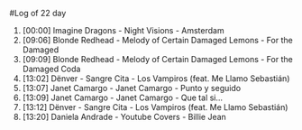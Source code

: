 #Log of 22 day

1. [00:00] Imagine Dragons - Night Visions - Amsterdam
1. [09:06] Blonde Redhead - Melody of Certain Damaged Lemons - For the Damaged
1. [09:09] Blonde Redhead - Melody of Certain Damaged Lemons - For the Damaged Coda
1. [13:02] Dënver - Sangre Cita - Los Vampiros (feat. Me Llamo Sebastián)
1. [13:07] Janet Camargo - Janet Camargo - Punto y seguido
1. [13:09] Janet Camargo - Janet Camargo - Que tal si...
1. [13:12] Dënver - Sangre Cita - Los Vampiros (feat. Me Llamo Sebastián)
1. [13:20] Daniela Andrade - Youtube Covers - Billie Jean
